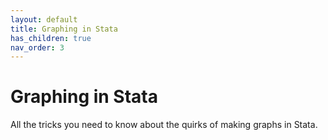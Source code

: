 ```yaml
---
layout: default
title: Graphing in Stata
has_children: true
nav_order: 3
---
```



# Graphing in Stata

All the tricks you need to know about the quirks of making graphs in Stata.
